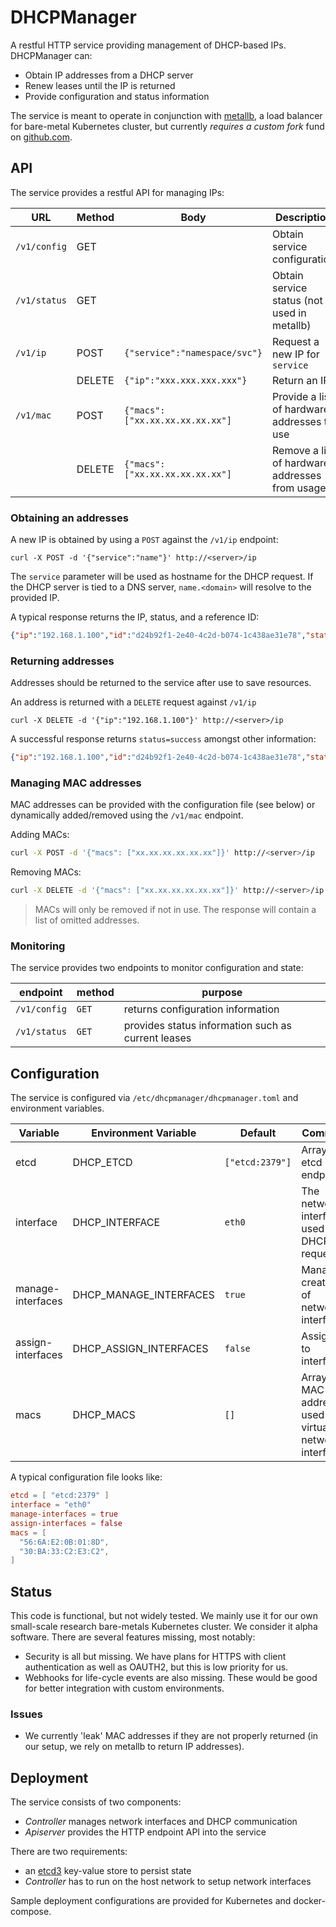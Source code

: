 # DHCPManager

A restful HTTP service providing management of DHCP-based IPs. DHCPManager can:

-   Obtain IP addresses from a DHCP server
-   Renew leases until the IP is returned
-   Provide configuration and status information

The service is meant to operate in conjunction with [metallb](https://metallb.universe.tf/), a load balancer
for bare-metal Kubernetes cluster, but currently _requires a custom fork_ fund on [github.com](https://github.com/kramergroup/metallb/tree/feature-dhcp).

## API

The service provides a restful API for managing IPs:

| URL          | Method | Body                            | Description                                    |
| ------------ | ------ | ------------------------------- | ---------------------------------------------- |
| `/v1/config` | GET    |                                 | Obtain service configuration                   |
| `/v1/status` | GET    |                                 | Obtain service status (not used in metallb)    |
| `/v1/ip`     | POST   | `{"service":"namespace/svc"}`   | Request a new IP for `service`                 |
|              | DELETE | `{"ip":"xxx.xxx.xxx.xxx"}`      | Return an IP                                   |
| `/v1/mac`    | POST   | `{"macs":["xx.xx.xx.xx.xx.xx"]` | Provide a list of hardware addresses to use    |
|              | DELETE | `{"macs":["xx.xx.xx.xx.xx.xx"]` | Remove a list of hardware addresses from usage |

### Obtaining an addresses

A new IP is obtained by using a `POST` against the `/v1/ip` endpoint:

    curl -X POST -d '{"service":"name"}' http://<server>/ip

The `service` parameter will be used as hostname for the DHCP request. If the DHCP server is tied to a DNS server,
`name.<domain>` will resolve to the provided IP.

A typical response returns the IP, status, and a reference ID:

```json
{"ip":"192.168.1.100","id":"d24b92f1-2e40-4c2d-b074-1c438ae31e78","status":"success"}
```

### Returning addresses

Addresses should be returned to the service after use to save resources.

An address is returned with a `DELETE` request against `/v1/ip`

    curl -X DELETE -d '{"ip":"192.168.1.100"}' http://<server>/ip

A successful response returns `status=success` amongst other information:

```json
{"ip":"192.168.1.100","id":"d24b92f1-2e40-4c2d-b074-1c438ae31e78","status":"success"}
```

### Managing MAC addresses

MAC addresses can be provided with the configuration file (see below) or dynamically
added/removed using the `/v1/mac` endpoint.

Adding MACs:

```bash
curl -X POST -d '{"macs": ["xx.xx.xx.xx.xx.xx"]}' http://<server>/ip
```

Removing MACs:

```bash
curl -X DELETE -d '{"macs": ["xx.xx.xx.xx.xx.xx"]}' http://<server>/ip
```

> MACs will only be removed if not in use. The response will contain a list of
> omitted addresses.

### Monitoring

The service provides two endpoints to monitor configuration and state:

| endpoint     | method | purpose                                            |
| ------------ | ------ | -------------------------------------------------- |
| `/v1/config` | `GET`  | returns configuration information                  |
| `/v1/status` | `GET`  | provides status information such as current leases |

## Configuration

The service is configured via `/etc/dhcpmanager/dhcpmanager.toml` and environment variables.

| Variable          | Environment Variable   | Default         | Comment                                                    |
| ----------------- | ---------------------- | --------------- | ---------------------------------------------------------- |
| etcd              | DHCP_ETCD              | `["etcd:2379"]` | Array of etcd endpoints                                    |
| interface         | DHCP_INTERFACE         | `eth0`          | The network interface used for DHCP requests               |
| manage-interfaces | DHCP_MANAGE_INTERFACES | `true`          | Manage creation of network interfaces                      |
| assign-interfaces | DHCP_ASSIGN_INTERFACES | `false`         | Assign IPs to interfaces                                   |
| macs              | DHCP_MACS              | `[]`            | Array of MAC addresses used for virtual network interfaces |

A typical configuration file looks like:

```toml
etcd = [ "etcd:2379" ]
interface = "eth0"
manage-interfaces = true
assign-interfaces = false
macs = [
  "56:6A:E2:0B:01:8D",
  "30:BA:33:C2:E3:C2",
]
```

## Status

This code is functional, but not widely tested. We mainly use it for our own small-scale
research bare-metals Kubernetes cluster. We consider it alpha software. There are several
features missing, most notably:

-   Security is all but missing. We have plans for HTTPS with client authentication as well as OAUTH2, but this is low priority for us.
-   Webhooks for life-cycle events are also missing. These would be good for better integration with custom environments.

### Issues

-   We currently 'leak' MAC addresses if they are not properly returned (in our setup, we rely on metallb to return IP addresses).

## Deployment

The service consists of two components:

-   _Controller_ manages network interfaces and DHCP communication
-   _Apiserver_ provides the HTTP endpoint API into the service

There are two requirements:

-   an [etcd3](https://github.com/coreos/etcd) key-value store to persist state
-   _Controller_ has to run on the host network to setup network interfaces

Sample deployment configurations are provided for Kubernetes and docker-compose.
